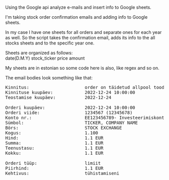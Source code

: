 Using the Google api analyze e-mails and insert info to Google sheets.

I'm taking stock order confirmation emails and adding info to Google sheets.

In my case I have one sheets for all orders and separate ones for each year as well. 
So the script takes the confirmation email, adds its info to the all stocks sheets and to the specific year one.

Sheets are organized as follows:    
date(D.M.Y) stock_ticker price amount

My sheets are in estonian so some code here is also, like regex and so on.

The email bodies look something like that:

<pre>
Kinnitus:                     order on täidetud allpool toodud tingimustel
Kinnituse kuupäev:            2022-12-24 10:00:00
Teostamise kuupäev:           2022-12-24

Orderi kuupäev:               2022-12-24 10:00:00
Orderi viide:                 1234567 (12345678)
Konto nr.:                    EE123456789- Investeerimiskonto
Sümbol:                       TICKER, COMPANY NAME
Börs:                         STOCK EXCHANGE
Kogus:                        1.100
Hind:                         1.1 EUR
Summa:                        1.1 EUR
Teenustasu:                   1.1 EUR
Kokku:                        1.1 EUR

Orderi tüüp:                  limiit
Piirhind:                     1.1 EUR
Kehtivus:                     tühistamiseni
</pre>
